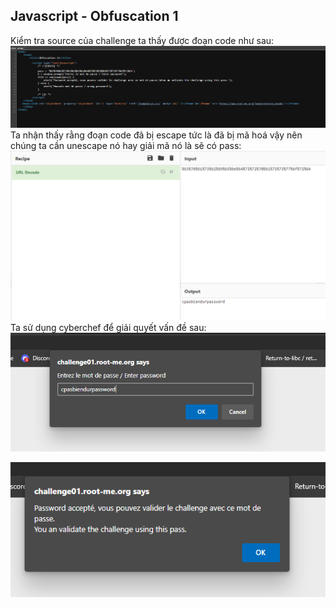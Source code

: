 ## Javascript - Obfuscation 1

Kiểm tra source của challenge ta thấy được đoạn code như sau:
![img](https://github.com/datnlq/R0OtM3/blob/main/Web/Javascript%20-%20Obfuscation%201/JS_ob_source.png?raw=true)
Ta nhận thấy rằng đoạn code đã bị escape tức là đã bị mã hoá vậy nên chúng ta cần unescape nó hay giải mã nó là sẽ có pass:
![img](https://github.com/datnlq/R0OtM3/blob/main/Web/Javascript%20-%20Obfuscation%201/JS_ob_decode.png?raw=true)
Ta sử dụng cyberchef để giải quyết vấn đề sau:
![img](https://github.com/datnlq/R0OtM3/blob/main/Web/Javascript%20-%20Obfuscation%201/JS_ob_pass.png?raw=true)

![img](https://github.com/datnlq/R0OtM3/blob/main/Web/Javascript%20-%20Obfuscation%201/JS_ob_win.png?raw=true)
